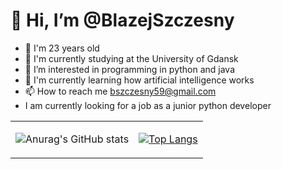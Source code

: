 # 👋 Hi, I’m @BlazejSzczesny
- :birthday: I'm 23 years old
- :open_book: I'm currently studying at the University of Gdansk
- 👀 I’m interested in programming in python and java
- 🌱 I'm currently learning how artificial intelligence works
- 📫 How to reach me bszczesny59@gmail.com
- I am currently looking for a job as a junior python developer

<table border="0" align="center">
 <tr>
    <td>
      <div align="center">

   ![Anurag's GitHub stats](https://github-readme-stats.vercel.app/api?username=SzczesnyBlazej&theme=tokyonight&show_icons=true)
      </div>
   </td>
   <td>
      <div align="center">

[![Top Langs](https://github-readme-stats.vercel.app/api/top-langs/?username=SzczesnyBlazej&langs_count=8)](https://github.com/anuraghazra/github-readme-stats)
      </div>
   </td>
 </tr>

</table>

